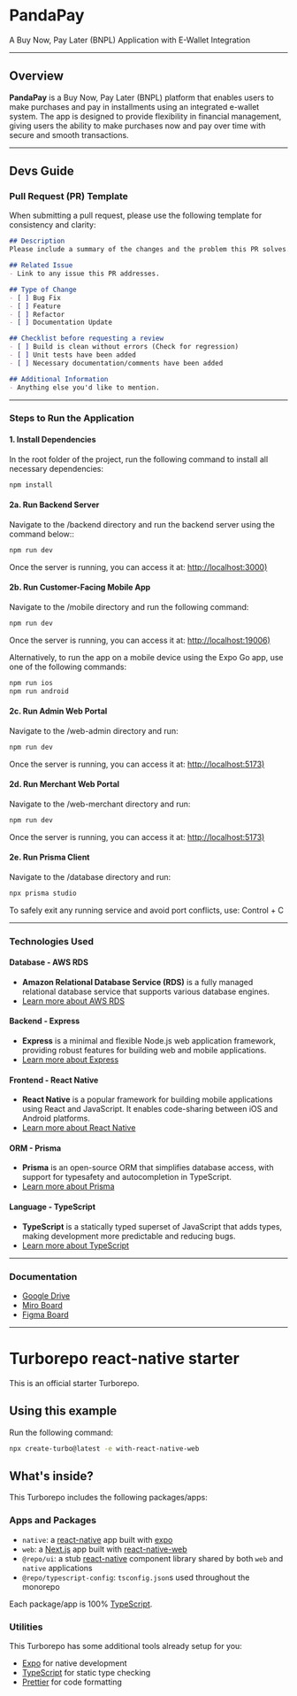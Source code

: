 # PandaPay

A Buy Now, Pay Later (BNPL) Application with E-Wallet Integration

---

## Overview

**PandaPay** is a Buy Now, Pay Later (BNPL) platform that enables users to make purchases and pay in installments using an integrated e-wallet system. The app is designed to provide flexibility in financial management, giving users the ability to make purchases now and pay over time with secure and smooth transactions.

---

## Devs Guide

### Pull Request (PR) Template

When submitting a pull request, please use the following template for consistency and clarity:

```md
## Description
Please include a summary of the changes and the problem this PR solves.

## Related Issue
- Link to any issue this PR addresses.

## Type of Change
- [ ] Bug Fix
- [ ] Feature
- [ ] Refactor
- [ ] Documentation Update

## Checklist before requesting a review
- [ ] Build is clean without errors (Check for regression)
- [ ] Unit tests have been added
- [ ] Necessary documentation/comments have been added

## Additional Information
- Anything else you'd like to mention.
```

---

### Steps to Run the Application

#### 1. Install Dependencies

In the root folder of the project, run the following command to install all necessary dependencies:

```bash
npm install
```

#### 2a. Run Backend Server

Navigate to the /backend directory and run the backend server using the command below::

```bash
npm run dev
```

Once the server is running, you can access it at:
[http://localhost:3000)](http://localhost:3000)

#### 2b. Run Customer-Facing Mobile App

Navigate to the /mobile directory and run the following command:

```bash
npm run dev
```

Once the server is running, you can access it at:
[http://localhost:19006)](http://localhost:19006)

Alternatively, to run the app on a mobile device using the Expo Go app, use one of the following commands:

```bash
npm run ios
npm run android
```

#### 2c. Run Admin Web Portal

Navigate to the /web-admin directory and run:

```bash
npm run dev
```

Once the server is running, you can access it at:
[http://localhost:5173)](http://localhost:5173)

#### 2d. Run Merchant Web Portal

Navigate to the /web-merchant directory and run:

```bash
npm run dev
```

Once the server is running, you can access it at:
[http://localhost:5173)](http://localhost:5173)

#### 2e. Run Prisma Client

Navigate to the /database directory and run:

```bash
npx prisma studio
```

To safely exit any running service and avoid port conflicts, use: Control + C

---

### Technologies Used

#### Database - AWS RDS
- **Amazon Relational Database Service (RDS)** is a fully managed relational database service that supports various database engines.  
- [Learn more about AWS RDS](https://aws.amazon.com/rds/)

#### Backend - Express
- **Express** is a minimal and flexible Node.js web application framework, providing robust features for building web and mobile applications.  
- [Learn more about Express](https://expressjs.com/)

#### Frontend - React Native
- **React Native** is a popular framework for building mobile applications using React and JavaScript. It enables code-sharing between iOS and Android platforms.  
- [Learn more about React Native](https://reactnative.dev/)

#### ORM - Prisma
- **Prisma** is an open-source ORM that simplifies database access, with support for typesafety and autocompletion in TypeScript.  
- [Learn more about Prisma](https://www.prisma.io/)

#### Language - TypeScript
- **TypeScript** is a statically typed superset of JavaScript that adds types, making development more predictable and reducing bugs.  
- [Learn more about TypeScript](https://www.typescriptlang.org/)

---

### Documentation
- [Google Drive](https://drive.google.com/drive/folders/1jgmVts8W849sHCS-REjpDbGd2jwD_tdQ)
- [Miro Board](https://miro.com/app/board/uXjVKs6oD_c=/)
- [Figma Board](https://www.figma.com/files/team/1409532474326341599/all-projects?fuid=986181946351646567)

---

# Turborepo react-native starter

This is an official starter Turborepo.

## Using this example

Run the following command:

```sh
npx create-turbo@latest -e with-react-native-web
```

## What's inside?

This Turborepo includes the following packages/apps:

### Apps and Packages

- `native`: a [react-native](https://reactnative.dev/) app built with [expo](https://docs.expo.dev/)
- `web`: a [Next.js](https://nextjs.org/) app built with [react-native-web](https://necolas.github.io/react-native-web/)
- `@repo/ui`: a stub [react-native](https://reactnative.dev/) component library shared by both `web` and `native` applications
- `@repo/typescript-config`: `tsconfig.json`s used throughout the monorepo

Each package/app is 100% [TypeScript](https://www.typescriptlang.org/).

### Utilities

This Turborepo has some additional tools already setup for you:

- [Expo](https://docs.expo.dev/) for native development
- [TypeScript](https://www.typescriptlang.org/) for static type checking
- [Prettier](https://prettier.io) for code formatting
